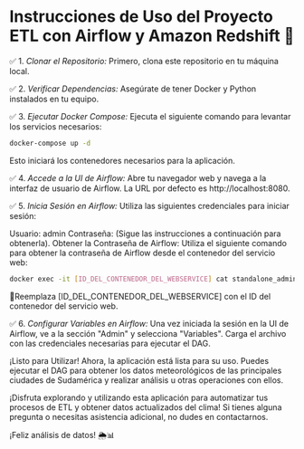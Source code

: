 # Instrucciones de Uso del Proyecto ETL con Airflow y Amazon Redshift 🚀

✅ 1. *Clonar el Repositorio:* Primero, clona este repositorio en tu máquina local.

✅ 2. *Verificar Dependencias:* Asegúrate de tener Docker y Python instalados en tu equipo.

✅ 3. *Ejecutar Docker Compose:* Ejecuta el siguiente comando para levantar los servicios necesarios:

   ```bash
   docker-compose up -d
   ```

Esto iniciará los contenedores necesarios para la aplicación.

✅ 4. *Accede a la UI de Airflow:* Abre tu navegador web y navega a la interfaz de usuario de Airflow. La URL por defecto es http://localhost:8080.

✅ 5. *Inicia Sesión en Airflow:* Utiliza las siguientes credenciales para iniciar sesión:

Usuario: admin
Contraseña: (Sigue las instrucciones a continuación para obtenerla).
Obtener la Contraseña de Airflow: Utiliza el siguiente comando para obtener la contraseña de Airflow desde el contenedor del servicio web:
 

   ```bash
   docker exec -it [ID_DEL_CONTENEDOR_DEL_WEBSERVICE] cat standalone_admin_password.txt
   ```

📝Reemplaza [ID_DEL_CONTENEDOR_DEL_WEBSERVICE] con el ID del contenedor del servicio web.

✅ 6. *Configurar Variables en Airflow:* Una vez iniciada la sesión en la UI de Airflow, ve a la sección "Admin" y selecciona "Variables". Carga el archivo con las credenciales necesarias para ejecutar el DAG.

¡Listo para Utilizar! Ahora, la aplicación está lista para su uso. Puedes ejecutar el DAG para obtener los datos meteorológicos de las principales ciudades de Sudamérica y realizar análisis u otras operaciones con ellos.

¡Disfruta explorando y utilizando esta aplicación para automatizar tus procesos de ETL y obtener datos actualizados del clima! Si tienes alguna pregunta o necesitas asistencia adicional, no dudes en contactarnos.

¡Feliz análisis de datos! 🌦️📊